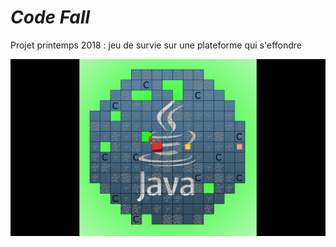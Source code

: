 # *Code Fall*

Projet printemps 2018 : jeu de survie sur une plateforme qui s'effondre

![](screenshot.png)

